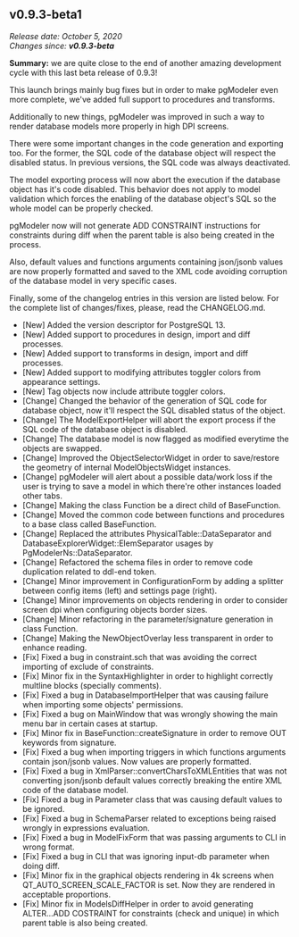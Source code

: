 v0.9.3-beta1
------

<em>Release date: October 5, 2020</em><br/>
<em>Changes since: <strong>v0.9.3-beta</strong></em><br/>

<strong>Summary:</strong> we are quite close to the end of another amazing development cycle with this last beta release of 0.9.3! <br/>

This launch brings mainly bug fixes but in order to make pgModeler even more complete, we've added full support to procedures and transforms. <br/>

Additionally to new things, pgModeler was improved in such a way to render database models more properly in high DPI screens. <br/>

There were some important changes in the code generation and exporting too. For the former, the SQL code of the database object will respect the disabled status. In previous versions, the SQL code was always deactivated. <br/>

The model exporting process will now abort the execution if the database object has it's code disabled. This behavior does not apply to model validation which forces the enabling of the database object's SQL so the whole model can be properly checked. </br>

pgModeler now will not generate ADD CONSTRAINT instructions for constraints during diff when the parent table is also being created in the process. <br/>

Also, default values and functions arguments containing json/jsonb values are now properly formatted and saved to the XML code avoiding corruption of the database model in very specific cases. <br/>

Finally, some of the changelog entries in this version are listed below. For the complete list of changes/fixes, please, read the CHANGELOG.md. <br/>

* [New] Added the version descriptor for PostgreSQL 13.
* [New] Added support to procedures in design, import and diff processes.
* [New] Added support to transforms in design, import and diff processes.
* [New] Added support to modifying attributes toggler colors from appearance settings.
* [New] Tag objects now include attribute toggler colors.
* [Change] Changed the behavior of the generation of SQL code for database object, now it'll respect the SQL disabled status of the object.
* [Change] The ModelExportHelper will abort the export process if the SQL code of the database object is disabled.
* [Change] The database model is now flagged as modified everytime the objects are swapped.
* [Change] Improved the ObjectSelectorWidget in order to save/restore the geometry of internal ModelObjectsWidget instances.
* [Change] pgModeler will alert about a possible data/work loss if the user is trying to save a model in which there're other instances loaded other tabs.
* [Change] Making the class Function be a direct child of BaseFunction.
* [Change] Moved the common code between functions and procedures to a base class called BaseFunction.
* [Change] Replaced the attributes PhysicalTable::DataSeparator and DatabaseExplorerWidget::ElemSeparator usages by PgModelerNs::DataSeparator.
* [Change] Refactored the schema files in order to remove code duplication related to ddl-end token.
* [Change] Minor improvement in ConfigurationForm by adding a splitter between config items (left) and settings page (right).
* [Change] Minor improvements on objects rendering in order to consider screen dpi when configuring objects border sizes.
* [Change] Minor refactoring in the parameter/signature generation in class Function.
* [Change] Making the NewObjectOverlay less transparent in order to enhance reading.
* [Fix] Fixed a bug in constraint.sch that was avoiding the correct importing of exclude of constraints.
* [Fix] Minor fix in the SyntaxHighlighter in order to highlight correctly multline blocks (specially comments).
* [Fix] Fixed a bug in DatabaseImportHelper that was causing failure when importing some objects' permissions.
* [Fix] Fixed a bug on MainWindow that was wrongly showing the main menu bar in certain cases at startup.
* [Fix] Minor fix in BaseFunction::createSignature in order to remove OUT keywords from signature.
* [Fix] Fixed a bug when importing triggers in which functions arguments contain json/jsonb values. Now values are properly formatted.
* [Fix] Fixed a bug in XmlParser::convertCharsToXMLEntities that was not converting json/jsonb default values correctly breaking the entire XML code of the database model.
* [Fix] Fixed a bug in Parameter class that was causing default values to be ignored.
* [Fix] Fixed a bug in SchemaParser related to exceptions being raised wrongly in expressions evaluation.
* [Fix] Fixed a bug in ModelFixForm that was passing arguments to CLI in wrong format.
* [Fix] Fixed a bug in CLI that was ignoring input-db parameter when doing diff.
* [Fix] Minor fix in the graphical objects rendering in 4k screens when QT_AUTO_SCREEN_SCALE_FACTOR is set. Now they are rendered in acceptable proportions.
* [Fix] Minor fix in ModelsDiffHelper in order to avoid generating ALTER...ADD COSTRAINT for constraints (check and unique) in which parent table is also being created.
